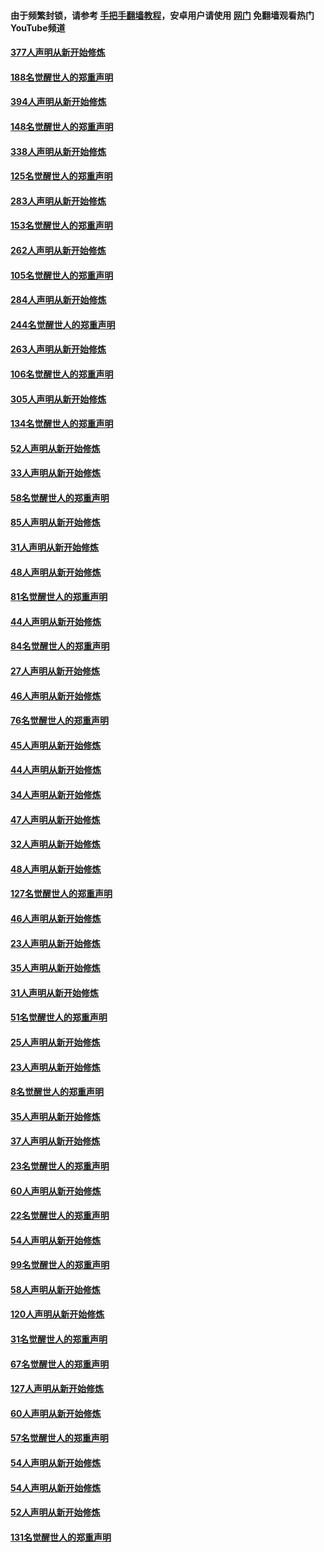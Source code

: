 #### 由于频繁封锁，请参考 [手把手翻墙教程](https://github.com/gfw-breaker/guides/wiki/)，安卓用户请使用 [网门](https://github.com/gfw-breaker/nogfw/blob/master/dl.md?t=05120100) 免翻墙观看热门YouTube频道 

#### [377人声明从新开始修炼](../pages/91/424867.md?t=05120100) 

#### [188名觉醒世人的郑重声明](../pages/91/424866.md?t=05120100) 

#### [394人声明从新开始修炼](../pages/91/423914.md?t=05120100) 

#### [148名觉醒世人的郑重声明](../pages/91/423913.md?t=05120100) 

#### [338人声明从新开始修炼](../pages/91/423540.md?t=05120100) 

#### [125名觉醒世人的郑重声明](../pages/91/423539.md?t=05120100) 

#### [283人声明从新开始修炼](../pages/91/423296.md?t=05120100) 

#### [153名觉醒世人的郑重声明](../pages/91/423295.md?t=05120100) 

#### [262人声明从新开始修炼](../pages/91/423004.md?t=05120100) 

#### [105名觉醒世人的郑重声明](../pages/91/423003.md?t=05120100) 

#### [284人声明从新开始修炼](../pages/91/422707.md?t=05120100) 

#### [244名觉醒世人的郑重声明](../pages/91/422706.md?t=05120100) 

#### [263人声明从新开始修炼](../pages/91/422553.md?t=05120100) 

#### [106名觉醒世人的郑重声明](../pages/91/422552.md?t=05120100) 

#### [305人声明从新开始修炼](../pages/91/422153.md?t=05120100) 

#### [134名觉醒世人的郑重声明](../pages/91/422152.md?t=05120100) 

#### [52人声明从新开始修炼](../pages/91/421846.md?t=05120100) 

#### [33人声明从新开始修炼](../pages/91/421804.md?t=05120100) 

#### [58名觉醒世人的郑重声明](../pages/91/421845.md?t=05120100) 

#### [85人声明从新开始修炼](../pages/91/421769.md?t=05120100) 

#### [31人声明从新开始修炼](../pages/91/421763.md?t=05120100) 

#### [48人声明从新开始修炼](../pages/91/421605.md?t=05120100) 

#### [81名觉醒世人的郑重声明](../pages/91/421656.md?t=05120100) 

#### [44人声明从新开始修炼](../pages/91/421544.md?t=05120100) 

#### [84名觉醒世人的郑重声明](../pages/91/421543.md?t=05120100) 

#### [27人声明从新开始修炼](../pages/91/421465.md?t=05120100) 

#### [46人声明从新开始修炼](../pages/91/421454.md?t=05120100) 

#### [76名觉醒世人的郑重声明](../pages/91/421453.md?t=05120100) 

#### [45人声明从新开始修炼](../pages/91/421452.md?t=05120100) 

#### [44人声明从新开始修炼](../pages/91/421422.md?t=05120100) 

#### [34人声明从新开始修炼](../pages/91/421322.md?t=05120100) 

#### [47人声明从新开始修炼](../pages/91/421264.md?t=05120100) 

#### [32人声明从新开始修炼](../pages/91/421225.md?t=05120100) 

#### [48人声明从新开始修炼](../pages/91/421202.md?t=05120100) 

#### [127名觉醒世人的郑重声明](../pages/91/421224.md?t=05120100) 

#### [46人声明从新开始修炼](../pages/91/421203.md?t=05120100) 

#### [23人声明从新开始修炼](../pages/91/421138.md?t=05120100) 

#### [35人声明从新开始修炼](../pages/91/421122.md?t=05120100) 

#### [31人声明从新开始修炼](../pages/91/421081.md?t=05120100) 

#### [51名觉醒世人的郑重声明](../pages/91/421080.md?t=05120100) 

#### [25人声明从新开始修炼](../pages/91/421020.md?t=05120100) 

#### [23人声明从新开始修炼](../pages/91/420884.md?t=05120100) 

#### [8名觉醒世人的郑重声明](../pages/91/420883.md?t=05120100) 

#### [35人声明从新开始修炼](../pages/91/420809.md?t=05120100) 

#### [37人声明从新开始修炼](../pages/91/420766.md?t=05120100) 

#### [23名觉醒世人的郑重声明](../pages/91/420765.md?t=05120100) 

#### [60人声明从新开始修炼](../pages/91/420727.md?t=05120100) 

#### [22名觉醒世人的郑重声明](../pages/91/420726.md?t=05120100) 

#### [54人声明从新开始修炼](../pages/91/420529.md?t=05120100) 

#### [99名觉醒世人的郑重声明](../pages/91/420528.md?t=05120100) 

#### [58人声明从新开始修炼](../pages/91/420198.md?t=05120100) 

#### [120人声明从新开始修炼](../pages/91/420141.md?t=05120100) 

#### [31名觉醒世人的郑重声明](../pages/91/420197.md?t=05120100) 

#### [67名觉醒世人的郑重声明](../pages/91/420140.md?t=05120100) 

#### [127人声明从新开始修炼](../pages/91/420082.md?t=05120100) 

#### [60人声明从新开始修炼](../pages/91/420081.md?t=05120100) 

#### [57名觉醒世人的郑重声明](../pages/91/420080.md?t=05120100) 

#### [54人声明从新开始修炼](../pages/91/419533.md?t=05120100) 

#### [54人声明从新开始修炼](../pages/91/419532.md?t=05120100) 

#### [52人声明从新开始修炼](../pages/91/419531.md?t=05120100) 

#### [131名觉醒世人的郑重声明](../pages/91/419530.md?t=05120100) 

